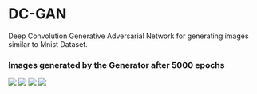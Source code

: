 # DC-GAN
Deep Convolution Generative Adversarial Network for generating images similar to Mnist Dataset.  
### Images generated by the Generator after 5000 epochs  
<img src='0.png'>
<img src='1.png'>
<img src='2.png'>
<img src='3.png'>
